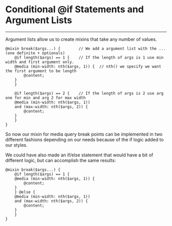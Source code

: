 # Conditional @if Statements and Argument Lists
---

Argument lists allow us to create mixins that take any number of values.


```
@mixin break($args...) {		// We add a argument list with the ... (one definite + optionals)
    @if length($args) == 1 {	// If the length of args is 1 use min width and first argument only.
	@media (min-width: nth($args, 1)) {  // nth() we specify we want the first argument to be length
	    @content;
	}
    }

    @if length($args) == 2 {	// If the length of args is 2 use arg one for min and arg 2 for max width
	@media (min-width: nth($args, 1))
	and (max-width: nth($args, 2)) {
	    @content;
	}
    }
}
```

So now our mixin for media query break points can be implemented in two different fashions depending on  our needs because of the if logic added to our styles.

We could have also made an if/else statement that would have a bit of different logic, but can accomplish the same results:

```
@mixin break($args...) {
    @if length($args) == 1 {
	@media (min-width: nth($args, 1)) {
	    @content;
	}
    } @else {
	@media (min-width: nth($args, 1))
	and (max-width: nth($args, 2)) {
	    @content;
	}
    }
}
```



